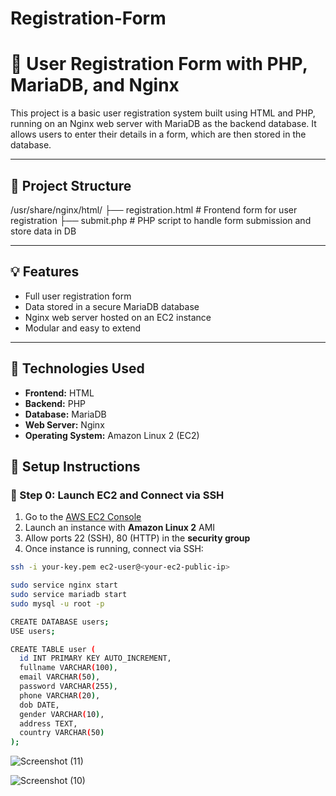 # Registration-Form

# 📝 User Registration Form with PHP, MariaDB, and Nginx

This project is a basic user registration system built using HTML and PHP, running on an Nginx web server with MariaDB as the backend database. It allows users to enter their details in a form, which are then stored in the database.

---

## 📁 Project Structure

/usr/share/nginx/html/ 
├── registration.html # Frontend form for user registration
├── submit.php # PHP script to handle form submission and store data in DB


---

## 💡 Features

- Full user registration form
- Data stored in a secure MariaDB database
- Nginx web server hosted on an EC2 instance
- Modular and easy to extend

---

## 🧩 Technologies Used

- **Frontend:** HTML  
- **Backend:** PHP  
- **Database:** MariaDB  
- **Web Server:** Nginx  
- **Operating System:** Amazon Linux 2 (EC2)  



## 🚀 Setup Instructions

### 🔑 Step 0: Launch EC2 and Connect via SSH

1. Go to the [AWS EC2 Console](https://console.aws.amazon.com/ec2/)
2. Launch an instance with **Amazon Linux 2** AMI
3. Allow ports 22 (SSH), 80 (HTTP) in the **security group**
4. Once instance is running, connect via SSH:

```bash
ssh -i your-key.pem ec2-user@<your-ec2-public-ip>

sudo service nginx start
sudo service mariadb start
sudo mysql -u root -p

CREATE DATABASE users;
USE users;

CREATE TABLE user (
  id INT PRIMARY KEY AUTO_INCREMENT,
  fullname VARCHAR(100),
  email VARCHAR(50),
  password VARCHAR(255),
  phone VARCHAR(20),
  dob DATE,
  gender VARCHAR(10),
  address TEXT,
  country VARCHAR(50)
);

```

![Screenshot (11)](https://github.com/user-attachments/assets/4c4e62a3-2c87-4d0c-9144-b17c2f56f74a)

![Screenshot (10)](https://github.com/user-attachments/assets/c690a864-9265-4f64-b365-df5a573a8cb6)


